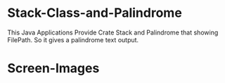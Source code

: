 # Stack-Class-and-Palindrome
This Java Applications Provide Crate Stack and Palindrome that showing FilePath. So it gives a palindrome text output.
# Screen-Images
